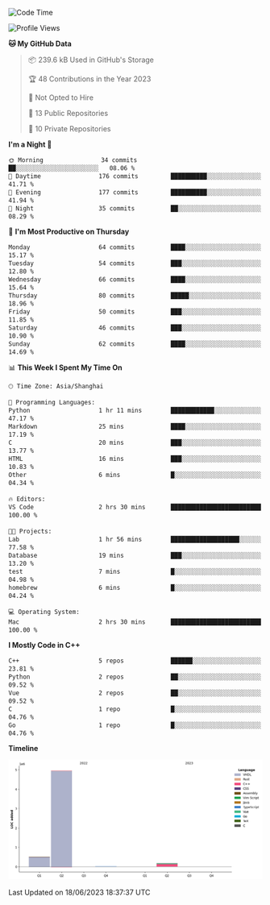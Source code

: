 <!--START_SECTION:waka-->
![Code Time](http://img.shields.io/badge/Code%20Time-144%20hrs%203%20mins-blue)

![Profile Views](http://img.shields.io/badge/Profile%20Views-9-blue)

**🐱 My GitHub Data** 

> 📦 239.6 kB Used in GitHub's Storage 
 > 
> 🏆 48 Contributions in the Year 2023
 > 
> 🚫 Not Opted to Hire
 > 
> 📜 13 Public Repositories 
 > 
> 🔑 10 Private Repositories 
 > 
**I'm a Night 🦉** 

```text
🌞 Morning                34 commits          ██░░░░░░░░░░░░░░░░░░░░░░░   08.06 % 
🌆 Daytime                176 commits         ██████████░░░░░░░░░░░░░░░   41.71 % 
🌃 Evening                177 commits         ██████████░░░░░░░░░░░░░░░   41.94 % 
🌙 Night                  35 commits          ██░░░░░░░░░░░░░░░░░░░░░░░   08.29 % 
```
📅 **I'm Most Productive on Thursday** 

```text
Monday                   64 commits          ████░░░░░░░░░░░░░░░░░░░░░   15.17 % 
Tuesday                  54 commits          ███░░░░░░░░░░░░░░░░░░░░░░   12.80 % 
Wednesday                66 commits          ████░░░░░░░░░░░░░░░░░░░░░   15.64 % 
Thursday                 80 commits          █████░░░░░░░░░░░░░░░░░░░░   18.96 % 
Friday                   50 commits          ███░░░░░░░░░░░░░░░░░░░░░░   11.85 % 
Saturday                 46 commits          ███░░░░░░░░░░░░░░░░░░░░░░   10.90 % 
Sunday                   62 commits          ████░░░░░░░░░░░░░░░░░░░░░   14.69 % 
```


📊 **This Week I Spent My Time On** 

```text
🕑︎ Time Zone: Asia/Shanghai

💬 Programming Languages: 
Python                   1 hr 11 mins        ████████████░░░░░░░░░░░░░   47.17 % 
Markdown                 25 mins             ████░░░░░░░░░░░░░░░░░░░░░   17.19 % 
C                        20 mins             ███░░░░░░░░░░░░░░░░░░░░░░   13.77 % 
HTML                     16 mins             ███░░░░░░░░░░░░░░░░░░░░░░   10.83 % 
Other                    6 mins              █░░░░░░░░░░░░░░░░░░░░░░░░   04.34 % 

🔥 Editors: 
VS Code                  2 hrs 30 mins       █████████████████████████   100.00 % 

🐱‍💻 Projects: 
Lab                      1 hr 56 mins        ███████████████████░░░░░░   77.58 % 
Database                 19 mins             ███░░░░░░░░░░░░░░░░░░░░░░   13.20 % 
test                     7 mins              █░░░░░░░░░░░░░░░░░░░░░░░░   04.98 % 
homebrew                 6 mins              █░░░░░░░░░░░░░░░░░░░░░░░░   04.24 % 

💻 Operating System: 
Mac                      2 hrs 30 mins       █████████████████████████   100.00 % 
```

**I Mostly Code in C++** 

```text
C++                      5 repos             ██████░░░░░░░░░░░░░░░░░░░   23.81 % 
Python                   2 repos             ██░░░░░░░░░░░░░░░░░░░░░░░   09.52 % 
Vue                      2 repos             ██░░░░░░░░░░░░░░░░░░░░░░░   09.52 % 
C                        1 repo              █░░░░░░░░░░░░░░░░░░░░░░░░   04.76 % 
Go                       1 repo              █░░░░░░░░░░░░░░░░░░░░░░░░   04.76 % 
```



**Timeline**

![Lines of Code chart](https://raw.githubusercontent.com/xkz0777/xkz0777/master/assets/bar_graph.png)


 Last Updated on 18/06/2023 18:37:37 UTC
<!--END_SECTION:waka-->
